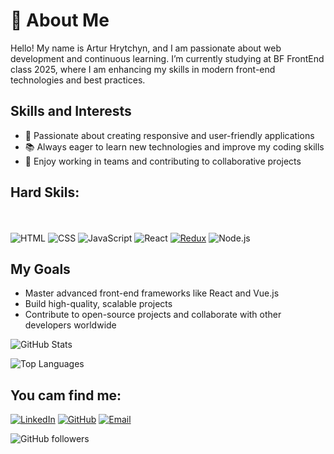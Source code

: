 # 👋 About Me

Hello! My name is Artur Hrytchyn, and I am passionate about web development
and continuous learning. I’m currently studying at BF FrontEnd class 2025, where
I am enhancing my skills in modern front-end technologies and best practices.

## Skills and Interests

- 🚀 Passionate about creating responsive and user-friendly applications
- 📚 Always eager to learn new technologies and improve my coding skills
- 🤝 Enjoy working in teams and contributing to collaborative projects

 ## Hard Skils: 
  <br></br>
![HTML](https://img.shields.io/badge/-HTML-E34F26?logo=html5&logoColor=white&style=for-the-badge)
![CSS](https://img.shields.io/badge/-CSS-1572B6?logo=css3&logoColor=white&style=for-the-badge)
![JavaScript](https://img.shields.io/badge/-JavaScript-F7DF1E?logo=javascript&logoColor=black&style=for-the-badge)
![React](https://img.shields.io/badge/-React-61DAFB?logo=react&logoColor=white&style=for-the-badge)
[![Redux](https://img.shields.io/badge/-Redux-764ABC?logo=redux&logoColor=white&style=for-the-badge)](https://redux.js.org/)
![Node.js](https://img.shields.io/badge/-Node.js-339933?logo=node.js&logoColor=white&style=for-the-badge)

## My Goals

- Master advanced front-end frameworks like React and Vue.js
- Build high-quality, scalable projects
- Contribute to open-source projects and collaborate with other developers
  worldwide

![GitHub Stats](https://github-readme-stats.vercel.app/api?username=gritchin-artur&show_icons=true&theme=gruvbox)

![Top Languages](https://github-readme-stats.vercel.app/api/top-langs/?username=gritchin-artur&layout=compact&theme=gruvbox)

## You cam find me:

[![LinkedIn](https://img.shields.io/badge/LinkedIn-%230077B5.svg?style=for-the-badge&logo=LinkedIn&logoColor=white)](https://linkedin.com/in/artur-hrytchyn)
[![GitHub](https://img.shields.io/badge/GitHub-%2312100E.svg?style=for-the-badge&logo=GitHub&logoColor=white)](https://github.com/gritchin-artur)
[![Email](https://img.shields.io/badge/Email-D14836?style=for-the-badge&logo=Gmail&logoColor=white)](mailto:grit4in0225@icloud.com)

![GitHub followers](https://img.shields.io/github/followers/gritchin-artur?style=gruvbox) 
